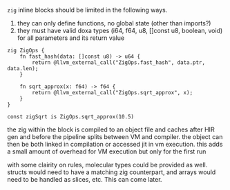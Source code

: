
`zig` inline blocks should be limited in the following ways. 
1) they can only define functions, no global state (other than imports?)
2) they must have valid doxa types (i64, f64, u8, []const u8, boolean, void) for all parameters and its return value


``` 
zig ZigOps {
    fn fast_hash(data: []const u8) -> u64 {
        return @llvm_external_call("ZigOps.fast_hash", data.ptr, data.len);
    }
    
    fn sqrt_approx(x: f64) -> f64 {
        return @llvm_external_call("ZigOps.sqrt_approx", x);
    }
}

const zigSqrt is ZigOps.sqrt_approx(10.5)
```

the zig within the block is compiled to an object file and caches after HIR gen and before the pipeline splits between VM and compiler. the object can then be both linked in compilation or accessed jit in vm execution. this adds a small amount of overhead for VM execution but only for the first run

with some clairity on rules, molecular types could be provided as well. structs would need to have a matching zig counterpart, and arrays would need to be handled as slices, etc. This can come later.

